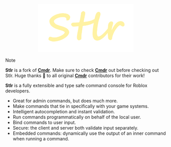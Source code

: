 <div align="center">
	<img src="assets/WithNoBack.png" alt="Stlr" height="150" />
	<!--<p><a href="https://github.com/ItsTato/Stlr/wiki">View Docs</a></p>-->
</div>

> [!NOTE]
> **Stlr** is a fork of [**Cmdr**](https://github.com/evaera/Cmdr). Make sure to check [**Cmdr**](https://github.com/evaera/Cmdr) out before checking out Stlr. Huge thanks 🙏 to all original [**Cmdr**](https://github.com/evaera/Cmdr) contributors for their work!

**Stlr** is a fully extensible and type safe command console for Roblox developers.

- Great for admin commands, but does much more.
- Make commands that tie in specifically with your game systems.
- Intelligent autocompletion and instant validation.
- Run commands programmatically on behalf of the local user.
- Bind commands to user input.
- Secure: the client and server both validate input separately.
- Embedded commands: dynamically use the output of an inner command when running a command.
